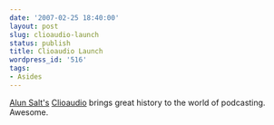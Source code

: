 ```yaml
---
date: '2007-02-25 18:40:00'
layout: post
slug: clioaudio-launch
status: publish
title: Clioaudio Launch
wordpress_id: '516'
tags:
- Asides
---
```


[Alun Salt's](http://archaeoastronomy.wordpress.com) [Clioaudio](http://clioaudio.com/) brings great history to the world of podcasting. Awesome.
